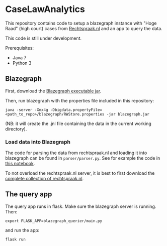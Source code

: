 # CaseLawAnalytics
This repository contains code to setup a blazegraph instance with "Hoge Raad" (high court) cases from [Rechtspraak.nl](https://www.rechtspraak.nl) and an app to query the data.

This code is still under development.

Prerequisites:
* Java 7
* Python 3

## Blazegraph
First, download the [Blazegraph executable jar](http://sourceforge.net/projects/bigdata/files/bigdata/2.1.4/blazegraph.jar/).

Then, run blazegraph with the properties file included in this repository:

`java -server -Xmx4g -Dbigdata.propertyFile=<path_to_repo>/blazegraph/RWStore.properties -jar blazegraph.jar `

(NB: it will create the .jnl file containing the data in the current working directory).

### Load data into Blazegraph
The code for parsing the data from rechtspraak.nl and loading it into blazegraph can be found in `parser/parser.py`. See for example the code in [this notebook](https://github.com/NLeSC/CaseLawAnalytics/blob/master/notebooks/SmallParser.ipynb).

To not overload the rechtspraak.nl server, it is best to first download the [complete collection of rechtspraak.nl](http://static.rechtspraak.nl/PI/OpenDataUitspraken.zip). 


## The query app
The query app runs in flask. Make sure the blazegraph server is running. Then:

`export FLASK_APP=blazegraph_querier/main.py`

and run the app:

`flask run`
